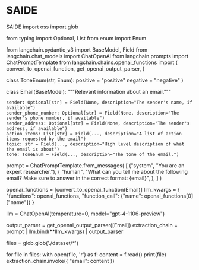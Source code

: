 # SAIDE
SAIDE
import oss
import glob

from typing import Optional, List
from enum import Enum

from langchain.pydantic_v3 import BaseModel, Field
from langchain.chat_models import ChatOpenAI
from langchain.prompts import ChatPromptTemplate
from langchain.chains.openai_functions import (
    convert_to_openai_function,
    get_openai_output_parser,
)

class ToneEnum(str, Enum):
    positive = "positive"
    negative = "negative"
)

class Email(BaseModel):
    """Relevant information about an email."""

    sender: Optional[str] = Field(None, description="The sender's name, if available")
    sender_phone_number: Optional[str] = Field(None, description="The sender's phone number, if available")
    sender_address: Optional[str] = Field(None, description="The sender's address, if available")
    action_items: List[str] = Field(..., description="A list of action items requested by the email")
    topic: str = Field(..., description="High level description of what the email is about")
    tone: ToneEnum = Field(..., description="The tone of the email.")
    

prompt = ChatPromptTemplate.from_messages(
    [
        ("system", "You are an expert researcher."),
        (
            "human",
            "What can you tell me about the following email? Make sure to answer in the correct format: {email}",
        ),
    ]
)

openai_functions = [convert_to_openai_function(Email)]
llm_kwargs = {
    "functions": openai_functions,
    "function_call": {"name": openai_functions[0]["name"]}
}

llm = ChatOpenAI(temperature=0, model="gpt-4-1106-preview")

output_parser = get_openai_output_parser([Email])
extraction_chain = prompt | llm.bind(**llm_kwargs) | output_parser

files = glob.glob('./dataset/*')

for file in files:
    with open(file, 'r') as f:
        content = f.read()
        print(file)
        extraction_chain.invoke({
            "email": content
        })

